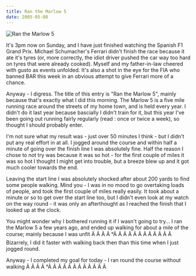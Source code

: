 ```yaml
---
title: Ran the Marlow 5
date: 2005-05-08
---
```


![Ran the Marlow 5](https://source.unsplash.com/ZYYS1kapOm8/1600x900)

It's 3pm now on Sunday, and I have just finished watching the Spanish F1 Grand Prix. Michael Schumacher's Ferrari didn't finish the race because it ate it's tyres (or, more correctly, the idiot driver pushed the car way too hard on tyres that were already cooked). Myself and my father-in-law cheered with gusto as events unfolded. It's also a shot in the eye for the FIA who banned BAR this week in an obvious attempt to give Ferrari more of a chance.

Anyway - I digress. The title of this entry is "Ran the Marlow 5", mainly because that's exactly what I did this morning. The Marlow 5 is a five mile running race around the streets of my home town, and is held every year. I didn't do it last year because bascially I didn't train for it, but this year I've been going out running fairly regularly (read : once or twice a week), so thought I should probably enter.

I'm not sure what my result was - just over 50 minutes I think - but I didn't put any real effort in at all. I jogged around the course and within half a minute of going over the finish line I was absolutely fine. Half the reason I chose to not try was because it was so hot - for the first couple of miles it was so hot I thought I might get into trouble, but a breeze blew up and it got much cooler towards the end.

Leaving the start line I was absolutely shocked after about 200 yards to find some people walking. Mind you - I was in no mood to go overtaking loads of people, and took the first couple of miles really easily. It took about a minute or so to get over the start line too, but I didn't even look at my watch on the way round - it was only an afterthought as I reached the finish that I looked up at the clock.

You might wonder why I bothered running it if I wasn't going to try... I ran the Marlow 5 a few years ago, and ended up walking for about a mile of the course; mainly because I was unfit Ã Ã Ã Ã °Ã Ã Ã Ã Ã Ã Ã Ã Ã Ã Ã Ã  Bizarrely, I did it faster with walking back then than this time when I just jogged round.

Anyway - I completed my goal for today - I ran round the course without walking Ã Ã Ã Ã °Ã Ã Ã Ã Ã Ã Ã Ã Ã Ã Ã Ã 